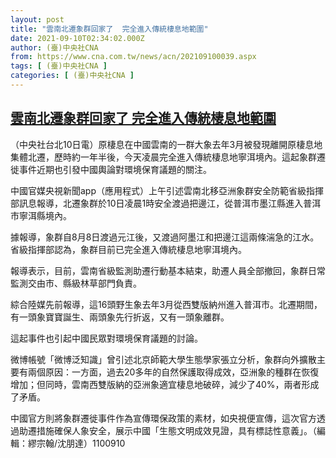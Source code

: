 ```yaml
---
layout: post
title: "雲南北遷象群回家了  完全進入傳統棲息地範圍"
date: 2021-09-10T02:34:02.000Z
author: (臺)中央社CNA
from: https://www.cna.com.tw/news/acn/202109100039.aspx
tags: [ (臺)中央社CNA ]
categories: [ (臺)中央社CNA ]
---
```

<!--1631241242000-->
[雲南北遷象群回家了  完全進入傳統棲息地範圍](https://www.cna.com.tw/news/acn/202109100039.aspx)
------

<div>
<div></div><div class="paragraph"><p>（中央社台北10日電）原棲息在中國雲南的一群大象去年3月被發現離開原棲息地集體北遷，歷時約一年半後，今天凌晨完全進入傳統棲息地寧洱境內。這起象群遷徙事件近期也引發中國輿論對環境保育議題的關注。</p><p>中國官媒央視新聞app（應用程式）上午引述雲南北移亞洲象群安全防範省級指揮部訊息報導，北遷象群於10日凌晨1時安全渡過把邊江，從普洱市墨江縣進入普洱市寧洱縣境內。</p><p>據報導，象群自8月8日渡過元江後，又渡過阿墨江和把邊江這兩條湍急的江水。省級指揮部認為，象群目前已完全進入傳統棲息地寧洱境內。</p><p>報導表示，目前，雲南省級監測助遷行動基本結束，助遷人員全部撤回，象群日常監測交由市、縣級林草部門負責。</p><p>綜合陸媒先前報導，這16頭野生象去年3月從西雙版納州進入普洱市。北遷期間，有一頭象寶寶誕生、兩頭象先行折返，又有一頭象離群。</p><p>這起事件也引起中國民眾對環境保育議題的討論。</p><p>微博帳號「微博泛知識」曾引述北京師範大學生態學家張立分析，象群向外擴散主要有兩個原因：一方面，過去20多年的自然保護取得成效，亞洲象的種群在恢復增加；但同時，雲南西雙版納的亞洲象適宜棲息地破碎，減少了40%，兩者形成了矛盾。</p><p>中國官方則將象群遷徙事件作為宣傳環保政策的素材，如央視便宣傳，這次官方透過助遷措施確保人象安全，展示中國「生態文明成效見證，具有標誌性意義」。（編輯：繆宗翰/沈朋達）1100910</p></div>
</div>
